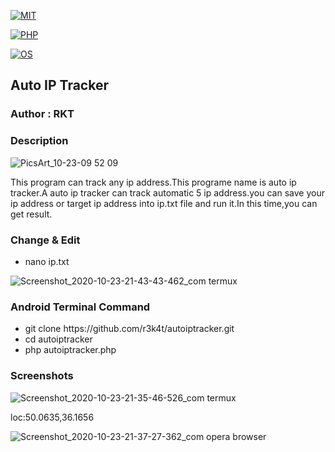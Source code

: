 
[![MIT](https://img.shields.io/packagist/l/doctrine/orm.svg)](https://github.com/r3k4t/autoiptracker/blob/master/LICENSE)

[![PHP](https://img.shield.io/badge/PHP-blue.svg)](https://en.m.wikipedia.org/wiki/PHP)

[![OS](https://img.shields.io/badge/Tested%20On-%20%7C%20Android-yellowgreen.svg)](https://termux.com/)


<h2>Auto IP Tracker</h2>

### Author : RKT ###

### Description ###


![PicsArt_10-23-09 52 09](https://user-images.githubusercontent.com/69615463/97031230-c41afe80-1581-11eb-9bc3-d21125142943.jpg)

 
This program can track any ip address.This programe name is auto ip tracker.A auto ip tracker can track automatic 5 ip address.you can save your ip address or target ip address into ip.txt file and run it.In this time,you can get result.

### Change & Edit ###

<ul>
<li>nano ip.txt</li>
</ul>

![Screenshot_2020-10-23-21-43-43-462_com termux](https://user-images.githubusercontent.com/69615463/97031337-f167ac80-1581-11eb-8cb4-10a5d1cdc40d.jpg)

### Android Terminal Command ###

<ul>
<li>git clone https://github.com/r3k4t/autoiptracker.git</li>
<li>cd autoiptracker</li>
<li>php autoiptracker.php</li>
</ul>

### Screenshots ###

![Screenshot_2020-10-23-21-35-46-526_com termux](https://user-images.githubusercontent.com/69615463/97032343-7dc69f00-1583-11eb-98e7-e5d6162ef955.jpg)

loc:50.0635,36.1656

![Screenshot_2020-10-23-21-37-27-362_com opera browser](https://user-images.githubusercontent.com/69615463/97031605-60450580-1582-11eb-96d8-d97ccb80332e.jpg)
